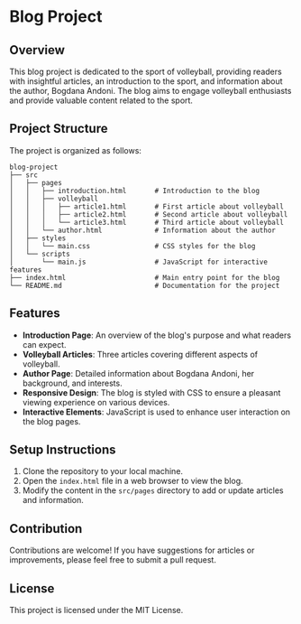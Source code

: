 # Blog Project

## Overview
This blog project is dedicated to the sport of volleyball, providing readers with insightful articles, an introduction to the sport, and information about the author, Bogdana Andoni. The blog aims to engage volleyball enthusiasts and provide valuable content related to the sport.

## Project Structure
The project is organized as follows:

```
blog-project
├── src
│   ├── pages
│   │   ├── introduction.html       # Introduction to the blog
│   │   ├── volleyball
│   │   │   ├── article1.html       # First article about volleyball
│   │   │   ├── article2.html       # Second article about volleyball
│   │   │   └── article3.html       # Third article about volleyball
│   │   └── author.html             # Information about the author
│   ├── styles
│   │   └── main.css                # CSS styles for the blog
│   └── scripts
│       └── main.js                 # JavaScript for interactive features
├── index.html                      # Main entry point for the blog
└── README.md                       # Documentation for the project
```

## Features
- **Introduction Page**: An overview of the blog's purpose and what readers can expect.
- **Volleyball Articles**: Three articles covering different aspects of volleyball.
- **Author Page**: Detailed information about Bogdana Andoni, her background, and interests.
- **Responsive Design**: The blog is styled with CSS to ensure a pleasant viewing experience on various devices.
- **Interactive Elements**: JavaScript is used to enhance user interaction on the blog pages.

## Setup Instructions
1. Clone the repository to your local machine.
2. Open the `index.html` file in a web browser to view the blog.
3. Modify the content in the `src/pages` directory to add or update articles and information.

## Contribution
Contributions are welcome! If you have suggestions for articles or improvements, please feel free to submit a pull request.

## License
This project is licensed under the MIT License.